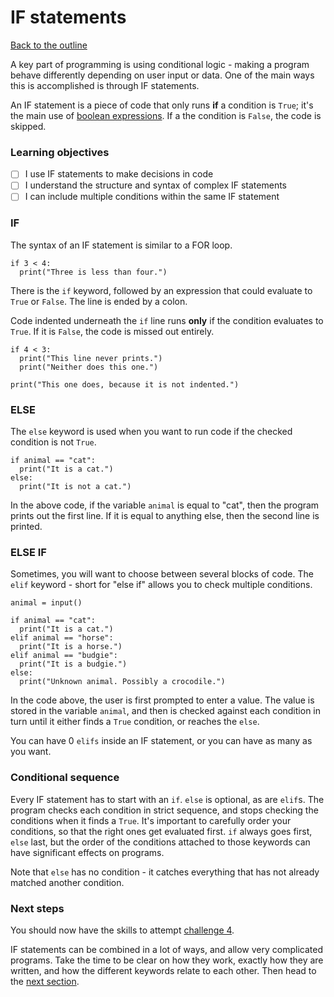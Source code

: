 # IF statements

[Back to the outline](0_outline.md)

A key part of programming is using conditional logic - making a program behave differently depending on user input or data. One of the main ways this is accomplished is through IF statements.

An IF statement is a piece of code that only runs **if** a condition is `True`; it's the main use of [boolean expressions](4_data_types_and_logic.md). If a the condition is `False`, the code is skipped.

### Learning objectives

- [ ] I use IF statements to make decisions in code
- [ ] I understand the structure and syntax of complex IF statements
- [ ] I can include multiple conditions within the same IF statement

### IF

The syntax of an IF statement is similar to a FOR loop.

```
if 3 < 4:
  print("Three is less than four.")
```

There is the `if` keyword, followed by an expression that could evaluate to `True` or `False`. The line is ended by a colon.

Code indented underneath the `if` line runs **only** if the condition evaluates to `True`. If it is `False`, the code is missed out entirely.

```
if 4 < 3:
  print("This line never prints.")
  print("Neither does this one.")

print("This one does, because it is not indented.")
```

### ELSE

The `else` keyword is used when you want to run code if the checked condition is not `True`.

```
if animal == "cat":
  print("It is a cat.")
else:
  print("It is not a cat.")
```

In the above code, if the variable `animal` is equal to "cat", then the program prints out the first line. If it is equal to anything else, then the second line is printed.

### ELSE IF

Sometimes, you will want to choose between several blocks of code. The `elif` keyword - short for "else if" allows you to check multiple conditions.

```
animal = input()

if animal == "cat":
  print("It is a cat.")
elif animal == "horse":
  print("It is a horse.")
elif animal == "budgie":
  print("It is a budgie.")
else:
  print("Unknown animal. Possibly a crocodile.")
```

In the code above, the user is first prompted to enter a value. The value is stored in the variable `animal`, and then is checked against each condition in turn until it either finds a `True` condition, or reaches the `else`.

You can have 0 `elifs` inside an IF statement, or you can have as many as you want.

### Conditional sequence

Every IF statement has to start with an `if`. `else` is optional, as are `elif`s. The program checks each condition in strict sequence, and stops checking the conditions when it finds a `True`. It's important to carefully order your conditions, so that the right ones get evaluated first. `if` always goes first, `else` last, but the order of the conditions attached to those keywords can have significant effects on programs.

Note that `else` has no condition - it catches everything that has not already matched another condition.

### Next steps

You should now have the skills to attempt [challenge 4](./challenges/challenge_4.md).

IF statements can be combined in a lot of ways, and allow very complicated programs. Take the time to be clear on how they work, exactly how they are written, and how the different keywords relate to each other. Then head to the [next section](10_writing_functions.md).
